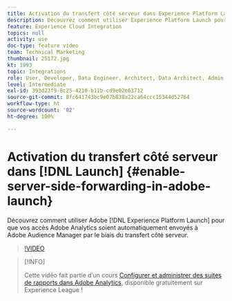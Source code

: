 ```yaml
---
title: Activation du transfert côté serveur dans Experience Platform Launch
description: Découvrez comment utiliser Experience Platform Launch pour que vos accès Adobe Analytics soient automatiquement envoyés à Adobe Audience Manager par le biais du transfert côté serveur.
feature: Experience Cloud Integration
topics: null
activity: use
doc-type: feature video
team: Technical Marketing
thumbnail: 25172.jpg
kt: 1993
topic: Integrations
role: User, Developer, Data Engineer, Architect, Data Architect, Admin, Leader
level: Intermediate
exl-id: 393d23f9-8c25-4210-b11b-cd9e02e63712
source-git-commit: 8fc641743bc9e07b838a22ca64ccc15344d52764
workflow-type: ht
source-wordcount: '82'
ht-degree: 100%

---
```


# Activation du transfert côté serveur dans [!DNL Launch] {#enable-server-side-forwarding-in-adobe-launch}

Découvrez comment utiliser Adobe [!DNL Experience Platform Launch] pour que vos accès Adobe Analytics soient automatiquement envoyés à Adobe Audience Manager par le biais du transfert côté serveur.

>[!VIDEO](https://video.tv.adobe.com/v/25172?quality=12&learn=on)

>[!INFO]
>
> Cette vidéo fait partie d’un cours [Configurer et administrer des suites de rapports dans Adobe Analytics](https://experienceleague.adobe.com/?recommended=Analytics-A-1-2021.1.administration), disponible gratuitement sur Experience League !